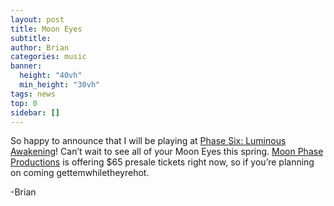```yaml
---
layout: post
title: Moon Eyes
subtitle: 
author: Brian
categories: music
banner:
  height: "40vh"
  min_height: "30vh"
tags: news
top: 0
sidebar: []
---
```


So happy to announce that I will be playing at [Phase Six: Luminous Awakening](https://www.facebook.com/events/110533259900425/144085753211842/)! Can’t wait to see all of your Moon Eyes this spring. [Moon Phase Productions](https://www.facebook.com/Moonphaseproductions) is offering $65 presale tickets right now, so if you’re planning on coming gettemwhiletheyrehot.  
  
-Brian  
